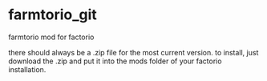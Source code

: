 # farmtorio_git
farmtorio mod for factorio

there should always be a .zip file for the most current version. to install, just download the .zip and put it into the mods folder of your factorio installation.
